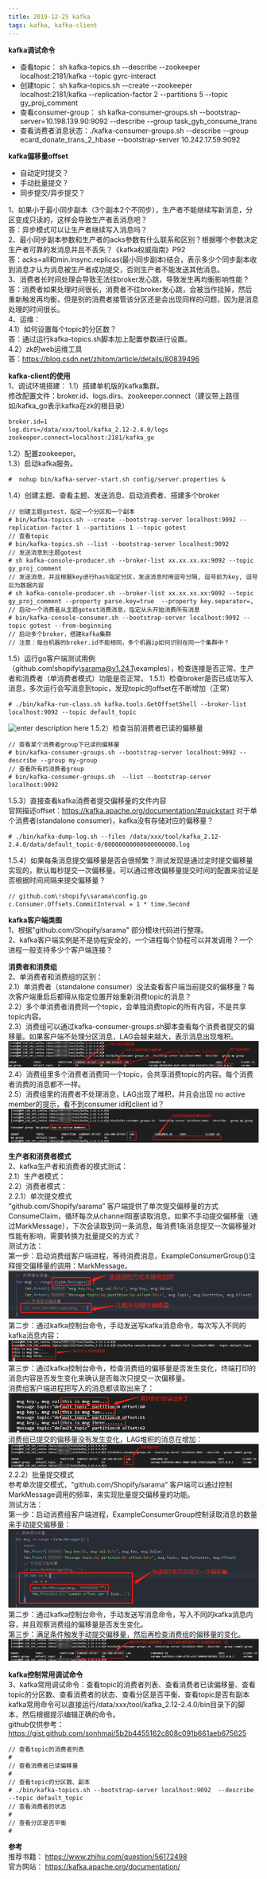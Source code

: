 ```yaml
---
title: 2019-12-25 kafka
tags: kafka, kafka-client
---
```


**kafka调试命令**     
+ 查看topic： sh kafka-topics.sh --describe --zookeeper localhost:2181/kafka --topic gyrc-interact        
+ 创建topic： sh kafka-topics.sh --create --zookeeper localhost:2181/kafka --replication-factor 2 --partitions 5 --topic gy_proj_comment          
+ 查看consumer-group： sh kafka-consumer-groups.sh --bootstrap-server=10.198.139.90:9092 --describe --group task_gyb_consume_trans     
+ 查看消费者消息状态：./kafka-consumer-groups.sh --describe --group ecard_donate_trans_2_hbase --bootstrap-server 10.242.17.59:9092     

**kafka偏移量offset**      
+ 自动定时提交？    
+ 手动批量提交？    
+ 同步提交/异步提交？      

1、如果小于最小同步副本（3个副本2个不同步），生产者不能继续写新消息，分区变成只读的，这样会导致生产者丢消息吧？    
答：异步模式可以让生产者继续写入消息吗？    
2、最小同步副本参数和生产者的acks参数有什么联系和区别？根据哪个参数决定生产者可靠的发消息并且不丢失？《kafka权威指南》P92      
答：acks=all和min.insync.replicas(最小同步副本)结合，表示多少个同步副本收到消息才认为消息被生产者成功提交，否则生产者不能发送其他消息。     
3、消费者长时间处理会导致无法往broker发心跳，导致发生再均衡影响性能？     
答：消费者如果处理时间很长，消费者不往broker发心跳，会被当作挂掉，然后重新触发再均衡，但是别的消费者接管该分区还是会出现同样的问题，因为是消息处理的时间很长。     
4、运维：    
4.1）如何设置每个topic的分区数？    
答：通过运行kafka-topics.sh脚本加上配置参数进行设置。     
4.2）zk的web运维工具     
答：https://blog.csdn.net/zhitom/article/details/80839496      


**kafka-client的使用**     
1、调试环境搭建：
1.1）搭建单机版的kafka集群。   
        修改配置文件：broker.id、logs.dirs、zookeeper.connect（建议带上路径如/kafka_go表示kafka在zk的根目录）		 
``` shell
broker.id=1
log.dirs=/data/xxx/tool/kafka_2.12-2.4.0/logs
zookeeper.connect=localhost:2181/kafka_go
```
1.2）配置zookeeper。   
1.3）启动kafka服务。    
``` shell
#  nohup bin/kafka-server-start.sh config/server.properties &
```
1.4）创建主题、查看主题、发送消息、启动消费者、搭建多个broker     
``` shell
// 创建主题gotest，指定一个分区和一个副本
# bin/kafka-topics.sh --create --bootstrap-server localhost:9092 --replication-factor 1 --partitions 1 --topic gotest
// 查看topic
# bin/kafka-topics.sh --list --bootstrap-server localhost:9092
// 发送消息到主题gotest
# sh kafka-console-producer.sh --broker-list xx.xx.xx.xx:9092 --topic gy_proj_comment
// 发送消息，并且根据key进行hash指定分区，发送消息时用逗号分隔, 逗号前为key, 逗号后为数据内容
# sh kafka-console-producer.sh --broker-list xx.xx.xx.xx:9092 --topic gy_proj_comment --property parse.key=true  --property key.separator=,
// 启动一个消费者从主题gotest消费消息，指定从头开始消费所有消息    
# bin/kafka-console-consumer.sh --bootstrap-server localhost:9092 --topic gotest --from-beginning
// 启动多个broker，搭建kafka集群
// 注意：每台机器的broker.id不能相同，多个机器ip如何识别在同一个集群中？
```
1.5）运行go客户端测试用例（github.com\!shopify\sarama@v1.24.1\examples），检查连接是否正常、生产者和消费者（单消费者模式）功能是否正常。
1.5.1）检查broker是否已成功写入消息，多次运行会写消息到topic，发现topic的offset在不断增加（正常）    
``` shell
# ./bin/kafka-run-class.sh kafka.tools.GetOffsetShell --broker-list localhost:9092 --topic default_topic
```
![enter description here](./images/1577259176852.png)
1.5.2）检查当前消费者已读的偏移量     
``` shell
// 查看某个消费者group下已读的偏移量
# bin/kafka-consumer-groups.sh --bootstrap-server localhost:9092 --describe --group my-group
// 查看所有的消费者group
# bin/kafka-consumer-groups.sh  --list --bootstrap-server localhost:9092
```
1.5.3）直接查看kafka消费者提交偏移量的文件内容      
官网描述offset：https://kafka.apache.org/documentation/#quickstart
对于单个消费者(standalone consumer)，kafka没有存储对应的偏移量？    
``` shell
# ./bin/kafka-dump-log.sh --files /data/xxx/tool/kafka_2.12-2.4.0/data/default_topic-0/00000000000000000000.log
```
1.5.4）如果每条消息提交偏移量是否会很频繁？测试发现是通过定时提交偏移量实现的，默认每秒提交一次偏移量。可以通过修改偏移量提交时间的配置来验证是否根据时间间隔来提交偏移量？     
``` golang
// github.com\!shopify\sarama\config.go
c.Consumer.Offsets.CommitInterval = 1 * time.Second
```


**kafka客户端类图**      
1、根据"github.com/Shopify/sarama" 部分模块代码进行整理。    
2、kafka客户端实例是不是协程安全的，一个进程每个协程可以并发调用？一个进程一般支持多少个客户端连接？     


**消费者和消费组**     
2、单消费者和消费组的区别：     
2.1）单消费者（standalone consumer）没法查看客户端当前提交的偏移量？每次客户端重启后都得从指定位置开始重新消费topic的消息？   
2.2）多个单消费者消费同一个topic，会单独消费topic的所有内容，不是共享topic内容。     
2.3）消费组可以通过kafka-consumer-groups.sh脚本查看每个消费者提交的偏移量。如果客户端不处理分区消息，LAG会越来越大，表示消息出现堆积。   
![kafka](png/kafka-cmd1.png)    
2.4）消费组里多个消费者消费同一个topic，会共享消费topic的内容。每个消费者消费的消息都不一样。    
2.5）消费组里的消费者不处理消息，LAG出现了堆积，并且会出现 no active member的提示，看不到consumer id和client id？
![kafka](png/kafka-cmd2.png)      

**生产者和消费者模式**     
2、kafka生产者和消费者的模式测试：    
2.1）生产者模式：    
2.2）消费者模式：    
2.2.1）单次提交模式     
“github.com/Shopify/sarama” 客户端提供了单次提交偏移量的方式ConsumeClaim，循环每次从channel阻塞读取消息，如果不手动提交偏移量（通过MarkMessage），下次会读取到同一条消息，每消费1条消息提交一次偏移量对性能有影响，需要转换为批量提交的方式？    
测试方法：    
第一步：启动消费组客户端进程，等待消费消息，ExampleConsumerGroup()注释提交偏移量的调用：MarkMessage。     
![kafka](png/kafka-test1.png)      
第二步：通过kafka控制台命令，手动发送写kafka消息命令，每次写入不同的kafka消息内容：     
![kafka](png/kafka-test2.png)     
第三步：通过kafka控制台命令，检查消费组的偏移量是否发生变化，终端打印的消息内容是否发生变化来确认是否每次只提交一次偏移量。    
消费组客户端进程把写入的消息都读取出来了：    
![kafka](png/kafka-test3.png)     
消费组已提交的偏移量没有发生变化，LAG堆积的消息在增加：     
![kafka](png/kafka-test4.png)      
2.2.2）批量提交模式     
参考单次提交模式，“github.com/Shopify/sarama” 客户端可以通过控制MarkMessage调用的频率，来实现批量提交偏移量的功能。    
测试方法：    
第一步：启动消费组客户端进程，ExampleConsumerGroup控制读取消息的数量来手动提交偏移量：    
![kafka](png/kafka-test5.png)      
第二步：通过kafka控制台命令，手动发送写消息命令，写入不同的kafka消息内容，并且观察消费组的偏移量是否发生变化。    
第三步：满足条件触发手动提交偏移量，然后再检查消费组的偏移量的变化。     
![kafka](png/kafka-test6.png)     


**kafka控制常用调试命令**      
3、kafka常用调试命令：查看topic的消费者列表、查看消费者已读偏移量、查看topic的分区数、查看消费者的状态、查看分区是否平衡、查看topic是否有副本     
	kafka常用命令可以直接运行/data/xxx/tool/kafka_2.12-2.4.0/bin目录下的脚本，然后根据提示编辑正确的命令。    
	github仅供参考：https://gist.github.com/sonhmai/5b2b4455162c808c091b661aeb675625      
``` shell
// 查看topic的消费者列表
# 
// 查看消费者已读偏移量
# 
// 查看topic的分区数、副本
# ./bin/kafka-topics.sh --bootstrap-server localhost:9092  --describe --topic default_topic
// 查看消费者的状态
# 
// 查看分区是否平衡
#    
```

**参考**   
推荐书籍： https://www.zhihu.com/question/56172498         
官方网站： https://kafka.apache.org/documentation/         
